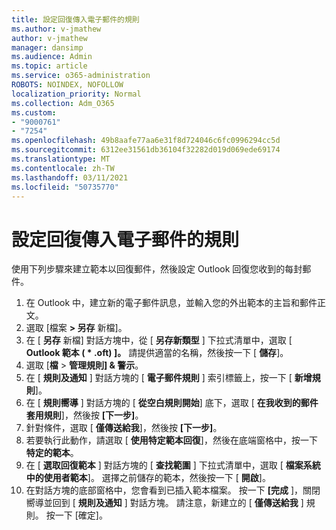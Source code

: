 ```yaml
---
title: 設定回復傳入電子郵件的規則
ms.author: v-jmathew
author: v-jmathew
manager: dansimp
ms.audience: Admin
ms.topic: article
ms.service: o365-administration
ROBOTS: NOINDEX, NOFOLLOW
localization_priority: Normal
ms.collection: Adm_O365
ms.custom:
- "9000761"
- "7254"
ms.openlocfilehash: 49b8aafe77aa6e31f8d724046c6fc0996294cc5d
ms.sourcegitcommit: 6312ee31561db36104f32282d019d069ede69174
ms.translationtype: MT
ms.contentlocale: zh-TW
ms.lasthandoff: 03/11/2021
ms.locfileid: "50735770"
---
```

# <a name="set-up-rules-to-reply-to-incoming-emails"></a>設定回復傳入電子郵件的規則

使用下列步驟來建立範本以回復郵件，然後設定 Outlook 回復您收到的每封郵件。

1. 在 Outlook 中，建立新的電子郵件訊息，並輸入您的外出範本的主旨和郵件正文。
2. 選取 [檔案 **> 另存** 新檔]。
3. 在 [ **另存** 新檔] 對話方塊中，從 [ **另存新類型** ] 下拉式清單中，選取 [ **Outlook 範本 ( * .oft) ]。** 請提供適當的名稱，然後按一下 [ **儲存**]。
4. 選取 [**檔**  >  **管理規則] & 警示**。
5. 在 [ **規則及通知** ] 對話方塊的 [ **電子郵件規則** ] 索引標籤上，按一下 [ **新增規則**]。
6. 在 [ **規則嚮導** ] 對話方塊的 [ **從空白規則開始**] 底下，選取 [ **在我收到的郵件套用規則**]，然後按 **[下一步]**。
7. 針對條件，選取 [ **僅傳送給我**]，然後按 **[下一步]**。
8. 若要執行此動作，請選取 [ **使用特定範本回復**]，然後在底端窗格中，按一下 **特定的範本**。
9. 在 [ **選取回復範本** ] 對話方塊的 [ **查找範圍** ] 下拉式清單中，選取 [ **檔案系統中的使用者範本**]。 選擇之前儲存的範本，然後按一下 [ **開啟**]。
10. 在對話方塊的底部窗格中，您會看到已插入範本檔案。 按一下 **[完成** ]，關閉嚮導並回到 [ **規則及通知** ] 對話方塊。 請注意，新建立的 [ **僅傳送給我** ] 規則。 按一下 [確定]。
